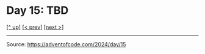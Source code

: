 # Day 15: TBD

[[^ up]](../../README.MD) [[< prev]](../day-14/README.MD) [[next >]](../day-16/README.MD) <!-- [[solution ✨]](./solve.py) -->

<!-- article begin -->

<!-- article end -->

---

Source: https://adventofcode.com/2024/day/15

